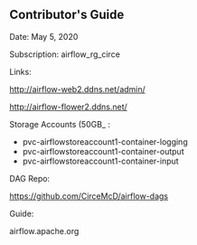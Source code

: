 ## Contributor's Guide
Date: May 5, 2020

Subscription: airflow_rg_circe

Links: 

http://airflow-web2.ddns.net/admin/

http://airflow-flower2.ddns.net/

Storage Accounts (50GB_ : 
 
* pvc-airflowstoreaccount1-container-logging
* pvc-airflowstoreaccount1-container-output
* pvc-airflowstoreaccount1-container-input

DAG Repo: 

https://github.com/CirceMcD/airflow-dags

Guide: 

airflow.apache.org

